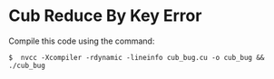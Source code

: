 # Cub Reduce By Key Error

Compile this code using the command: 
```
$  nvcc -Xcompiler -rdynamic -lineinfo cub_bug.cu -o cub_bug && ./cub_bug
```